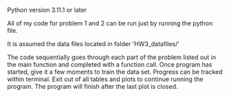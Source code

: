 Python version 3.11.1 or later

All of my code for problem 1 and 2 can be run just by running the python file.

It is assumed the data files located in folder 'HW3_datafiles/'

The code sequentially goes through each part of the problem listed out in the main function and completed with a function call.
Once program has started, give it a few moments to train the data set. Progress can be tracked within terminal.
Exit out of all tables and plots to continue running the program.
The program will finish after the last plot is closed.
